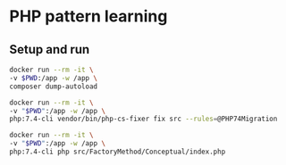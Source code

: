 # PHP pattern learning

## Setup and run
```bash
docker run --rm -it \
-v $PWD:/app -w /app \
composer dump-autoload
```

```bash
docker run --rm -it \
-v "$PWD":/app -w /app \
php:7.4-cli vendor/bin/php-cs-fixer fix src --rules=@PHP74Migration
```

```bash
docker run --rm -it \
-v "$PWD":/app -w /app \
php:7.4-cli php src/FactoryMethod/Conceptual/index.php
```
